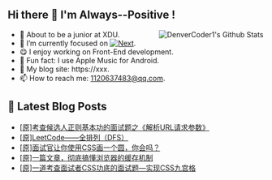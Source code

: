 ## Hi there 👋 I'm Always--Positive !
<div>
  <img alt="DenverCoder1's Github Stats" src="https://denvercoder1-github-readme-stats.vercel.app/api?username=qq1120637483&show_icons=true&count_private=true&theme=react&hide_border=true&hide_title=true&bg_color=1F222E&title_color=F85D7F&icon_color=F8D866" align= "right" />

- 🎒 About to be a junior at XDU. 
- 🔬 I’m currently focused on [![Next](https://img.shields.io/badge/-Next-brightgreen)](https://). 
- 😋 I enjoy working on Front-End development.
- 🎵 Fun fact: I use Apple Music for Android.
- 📝 My blog site: https://xxx.
- 📫 How to reach me:  1120637483@qq.com.
</div>  


## 📕 Latest Blog Posts

<!-- BLOG-POST-LIST:START -->
- [[原]考查候选人正则基本功的面试题之《解析URL请求参数》](https://blog.csdn.net/sinat_41696687/article/details/120592359)
- [[原]LeetCode——全排列（DFS）](https://blog.csdn.net/sinat_41696687/article/details/120587143)
- [[原]面试官让你使用CSS画一个圆，你会吗？](https://blog.csdn.net/sinat_41696687/article/details/120583819)
- [[原]一篇文章，彻底搞懂浏览器的缓存机制](https://blog.csdn.net/sinat_41696687/article/details/120579057)
- [[原]一道考查面试者CSS功底的面试题—实现CSS九宫格](https://blog.csdn.net/sinat_41696687/article/details/120578439)
<!-- BLOG-POST-LIST:END -->









